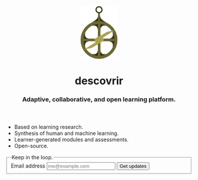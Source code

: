 <div id="index">
    <header>
        <img src="/docs/static/astrolabe.svg" alt="astrolabe" width="100" class="large" />
        <hgroup>
            <h1>descovrir</h1>
            <h3>Adaptive, collaborative, and open learning platform.</h3>
        </hgroup>
    </header>
    <ul>
        <li>Based on learning research.</li>
        <li>Synthesis of human and machine learning.</li>
        <li>Learner-generated modules and assessments.</li>
        <li>Open-source.</li>
    </ul>
    <form action="http://descovrir.us3.list-manage.com/subscribe/post?u=3fc3d9b161e568d1a8e5f3a86&amp;id=42a167885c" method="post" id="mc-embedded-subscribe-form" name="mc-embedded-subscribe-form" class="validate" target="_blank" novalidate>
        <fieldset>
            <legend>
                Keep in the loop.
            </legend>
            <label for="email">
                Email address
            </label>
            <input type="email" name="EMAIL" id="email" placeholder="me@example.com" />
            <button type="submit">
                Get updates
            </button>
        </fieldset>
    </form>
</div>